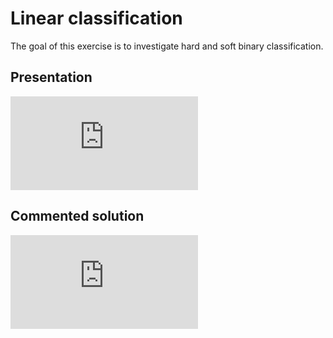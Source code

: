 # Linear classification

The goal of this exercise is to investigate hard and soft binary classification.

## Presentation

<div class="embed-container">
  <iframe src="https://www.youtube.com/embed/" frameborder="0" allowfullscreen></iframe>
</div>

## Commented solution

<div class="embed-container">
  <iframe src="https://www.youtube.com/embed/" frameborder="0" allowfullscreen></iframe>
</div>